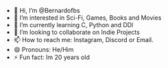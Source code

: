 - 👋 Hi, I’m @Bernardofbs
- 👀 I’m interested in Sci-Fi, Games, Books and Movies
- 🌱 I’m currently learning C, Python and DDl
- 💞️ I’m looking to collaborate on Indie Projects
- 📫 How to reach me: Instagram, Discord or Email.
- 😄 Pronouns: He/Him
- ⚡ Fun fact: Im 20 years old

<!---
Bernardofbs/Bernardofbs is a ✨ special ✨ repository because its `README.md` (this file) appears on your GitHub profile.
You can click the Preview link to take a look at your changes.
--->
